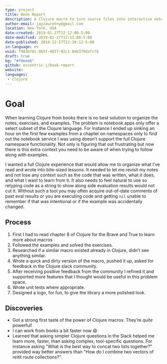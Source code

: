 ```yaml
---
type: project
title: Book Report
description: A Clojure macro to turn source files into interactive notebooks.
author-email: jayzawrotny@gmail.com
location: New York, USA
date-created: 2019-01-27T12:12:00-5:00
date-modified: 2019-01-27T12:12:00-5:00
date-published: 2018-12-27T22:10:12-5:00
in-language: en
uuid: f9836f0c-0b5f-4657-92c1-8eb370dafcf8
draft: true
bg: "#f0eee6"
github: eccentric-j/book-report
website:
languages:
 - clojure
---
```

# <span class="project__goal">Goal</span>

When learning Clojure from books there is no best solution to organize the notes, exercises, and examples. The problem is notebook apps only offer a select subset of the Clojure language. For instance I ended up sinking an hour on the first few examples from a chapter on namespaces only to find out the notebook service I was using doesn&rsquo;t support the full Clojure namespace functionality. Not only is figuring that out frustrating but now there is this extra context you need to be aware of when trying to follow along with examples.

I wanted a full Clojure experience that would allow me to organize what I&rsquo;ve read and wrote into bite-sized lessons. It needed to let me revisit my notes and not lose any context such as the code that was written, what it does, and what I want to learn from it. It also needs to feel natural to use so retyping code as a string to show along side evaluation results would not cut it. Without such a tool you may often acquire out-of-date comments of past eval results or you are executing code and getting `nil` unable to remember if that was intentional or if the example was accidentally changed.

## <span class="project__process">Process</span>
1. First I had to read chapter 8 of Clojure for the Brave and True to learn more about macros
2. Followed the examples and solved the exercises.
3. Researched if a similar macro existed already in Clojure, didn&rsquo;t see anything similar.
4. Wrote a quick and dirty version of the macro, pushed it up, asked for feedback in the Clojure slack community.
5. After receiving positive feedback from the community I refined it and supported more features that I thought would be useful in this problem space.
6. Wrote unit tests where appropriate.
7. Designed a logo, for fun, to give the library a more polished look.

## <span class="project__discoveries">Discoveries</span>
- Got a strong first taste of the power of Clojure macros. They&rsquo;re _quite_ powerful!
- I can work from books a bit faster now :smile:
- Learned that asking simpler Clojure questions in the Slack helped me learn more, faster, than asking complex, tool-specific questions. For instance asking "What is the best way to concat two lists together?" provided way better answers than "How do I combine two vectors of reitit route collections?".
